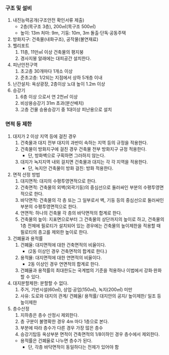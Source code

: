 ### 구조 및 설비
1. 내진능력공개(구조안전 확인서류 제출)
    - 2층(목구조 3층), 200㎡(목구조 500㎡)
    - 높이: 13m 처마: 9m, 기둥: 10m, 3m 돌출·단독·공동주택
2. 방화지구: 건축물(내화구조), 공작물(불연재료) 
3. 헬리포트
    1. 11층, 11만㎡ 이상 건축물의 평지붕
    2. 경사지붕 알래에는 대피공간 설치한다.
4. 피난안전구역
    1. 초고층 30개마다 1개소 이상
    2. 준초고층: 1/2되는 지점에서 상하 5개층 이내
5. 난간설치: 옥상광장, 2층이상 노대 높이 1.2m 이상
6. 승강기
    1. 6층 이상 으로서 연 2천㎡ 이상
    2. 비상용승강기 31m 초과(분산배치)
    3. 고층 건물 승용승강기 중 1대이상 피난용으로 설치
### 면적 등 제한
1. 대지가 2 이상 지역 등에 걸친 경우
    1. 건축물과 대지 전부 대지의 과반이 속하는 지역 등의 규정을 적용한다.
    2. 건축물이 방화지구에 걸친 경우 건축물 전부 방화지구 규정 적용한다.
        - 단, 방화벽으로 구획하면 그러하지 않는다.
    3. 대지가 녹지지역 내외 걸치면 건축물과 대지는 각 각 지역을 적용한다.
        - 단, 녹지안 건축물이 방화 걸친: 방화 적용한다.
2. 면적 산정 방법
    1. 대지면적: 대지의 수평투영면적으로 한다.
    2. 건축면적: 건축물의 외벽(외곽기둥)의 중심선으로 둘러싸인 부분의 수평투영면적으로 한다.
    3. 바닥면적: 건축물의 각 층 또는 그 일부로서 벽, 기둥 등의 중심선으로 둘러싸인 부분의 수평투영면적으로 한다.
    4. 연면적: 하나의 건축물 각 층의 바닥면적의 합계로 한다.
    5. 건축물의 높이: 지표면으로부터 그 건축물의 상단까지의 높이로 하고, 건축물의 1층 전체에 필로티가 설치되어 있는 경우에는 건축물의 높이제한을 적용할 때 필로티의 층고를 제외한 높이로 한다.
3. 건폐율과 용적률
    1. 건폐율: 대지면적에 대한 건축면적의 비율이다.
        - (2동 이상인 경우 건축면적의 합계로 한다.)
    2. 용적뮬: 대지면적에 대한 연면적의 비율이다.
        - 2동 이상인 경우 연면적의 합계로 한다.
    3. 건폐율과 용적률의 최대한도는 국계법의 기준을 적용하나 이법에서 강화·완화 할 수 있다.
4. 대지분할제한: 분할할 수 없다.
    1. 주거, 기반시설(60㎡), 상업·공업(150㎡), 녹지(200㎡) 미만
    2. 사유: 도로와 대지의 관계/ 건폐율/ 용적률/ 대지안의 공지/ 높이제한/ 일조 등 높이제한
5.  층수산정
    1. 지하층은 층수 산정시 제외한다.
    2. 층 구분이 불명확한 경우 4m 마다 1층으로 본다.
    3. 부분에 따라 층수가 다른 경우 가장 많은 층수
    4. 승강기탑등 옥상부분 면적이 건축면적의 1/8이하인 경우 층수에서 제외한다.
    - 용적률은 건폐율로 나누면 층수가 된다.
        - 단, 각층 바닥면적이 동일하다는 전제가 있어야 함
